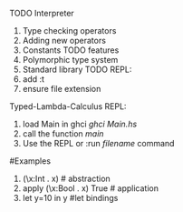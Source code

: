 TODO Interpreter
1. Type checking operators
2. Adding new operators
3. Constants
TODO features
1. Polymorphic type system
2. Standard library
TODO REPL:
1. add :t
2. ensure file extension

Typed-Lambda-Calculus REPL:
1. load Main in ghci *ghci Main.hs*
2. call the function *main*
3. Use the REPL or :run *filename* command

#Examples
1. (\x:Int . x) # abstraction
2. apply (\x:Bool . x) True # application
3. let y=10 in y #let bindings
